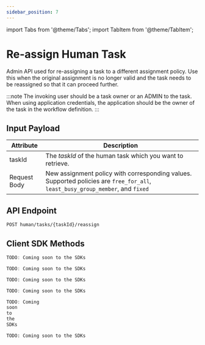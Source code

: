 ```yaml
---
sidebar_position: 7
---
```


import Tabs from '@theme/Tabs'; import TabItem from '@theme/TabItem';

# Re-assign Human Task

Admin API used for re-assigning a task to a different assignment policy. Use this when the original assignment is no
longer valid and the task needs to be reassigned so that it can proceed further.

:::note 
The invoking user should be a task owner or an ADMIN to the task. When using application credentials, the
application should be the owner of the task in the workflow definition.
:::

## Input Payload

| Attribute    | Description                                                                                                                  |
|--------------|------------------------------------------------------------------------------------------------------------------------------| 
| taskId       | The *taskId* of the human task which you want to retrieve.                                                                   | 
| Request Body | New assignment policy with corresponding values. Supported policies are `free_for_all`, `least_busy_group_member`, and `fixed`   | 

## API Endpoint

```
POST human/tasks/{taskId}/reassign
```

## Client SDK Methods

<Tabs>
<TabItem value="Java" label="Java">

```java
TODO: Coming soon to the SDKs
```

</TabItem>
<TabItem value="Golang" label="Golang">

```go
TODO: Coming soon to the SDKs
```

</TabItem>
<TabItem value="Python" label="Python">

```python
TODO: Coming soon to the SDKs
```

</TabItem>
<TabItem value="CSharp" label="CSharp">

```csharp
TODO: Coming soon to the SDKs
```

</TabItem>
<TabItem value="Javascript" label="Javascript">

```javascript
TODO: Coming
soon
to
the
SDKs
```

</TabItem>
<TabItem value="Clojure" label="Clojure">

```clojure
TODO: Coming soon to the SDKs
```

</TabItem>
</Tabs>
